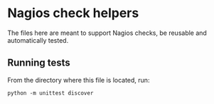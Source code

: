 # Nagios check helpers

The files here are meant to support Nagios checks, be reusable and automatically
tested.

## Running tests

From the directory where this file is located, run:

```
python -m unittest discover
```
